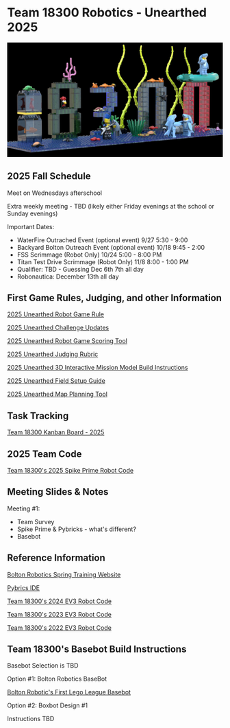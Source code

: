# Team 18300 Robotics - Unearthed 2025
<center>
<img src="team18300_2026.jpg" width="800">
</center>

## 2025 Fall Schedule
  Meet on Wednesdays afterschool
  
  Extra weekly meeting - TBD (likely either Friday evenings at the school or Sunday evenings)
  
  Important Dates:
  - WaterFire Outrached Event (optional event) 9/27 5:30 - 9:00 
  - Backyard Bolton Outreach Event  (optional event) 10/18 9:45 - 2:00
  - FSS Scrimmage (Robot Only) 10/24 5:00 - 8:00 PM
  - Titan Test Drive Scrimmage (Robot Only) 11/8 8:00 - 1:00 PM
  - Qualifier: TBD - Guessing Dec 6th 7th all day
  - Robonautica: December 13th all day 

## First Game Rules, Judging, and other Information
[2025 Unearthed Robot Game Rule](https://firstinspires.blob.core.windows.net/fll/challenge/2025-26/fll-challenge-unearthed-rgr.pdf)

[2025 Unearthed Challenge Updates](https://firstinspires.blob.core.windows.net/fll/challenge/2025-26/fll-challenge-unearthed-challenge-updates.pdf)

[2025 Unearthed Robot Game Scoring Tool](https://eventhub.firstinspires.org/scoresheet)

[2025 Unearthed Judging Rubric](https://firstinspires.blob.core.windows.net/fll/challenge/2025-26/fll-challenge-unearthed-rubrics-color.pdf)

[2025 Unearthed 3D Interactive Mission Model Build Instructions](https://www.fllcasts.com/competitions/first-lego-league/2025-unearthed/building-instructions)

[2025 Unearthed Field Setup Guide](https://firstinspires.blob.core.windows.net/fll/challenge/2025-26/fll-challenge-unearthed-field-setup-reference-guide.pdf)

[2025 Unearthed Map Planning Tool](https://flltools.flltutorials.com/drawplan)

## Task Tracking
[Team 18300 Kanban Board - 2025](https://team18300.atlassian.net/jira/your-work)

## 2025 Team Code
[Team 18300's 2025 Spike Prime Robot Code](https://github.com/fll-18300/fall_2025)

## Meeting Slides & Notes
Meeting #1:
- Team Survey
- Spike Prime & Pybricks - what's different?
- Basebot

## Reference Information
[Bolton Robotics Spring Training Website](https://fssfll.github.io/fssfll/spike/index.html)

[Pybrics IDE](https://code.pybricks.com/)

[Team 18300's 2024 EV3 Robot Code](https://github.com/fll-18300/fall_2024)

[Team 18300's 2023 EV3 Robot Code](https://github.com/fll-18300/fall_2023)

[Team 18300's 2022 EV3 Robot Code](https://github.com/fll-18300/fall_2022)

## Team 18300's Basebot Build Instructions
Basebot Selection is TBD

Option #1: Bolton Robotics BaseBot

<a class="buildin3d-instructions" href="https://platform.buildin3d.com/instructions/4136-bolton-robotic-s-first-lego-league-basebot" width="710" height="590">Bolton Robotic's First Lego League Basebot</a><script async src="https://platform.buildin3d.com/embed_widget.js"></script>

Option #2: Boxbot Design #1

Instructions TBD
